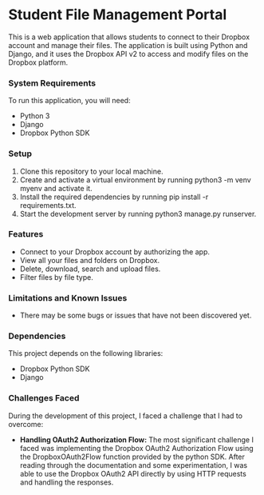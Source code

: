 # Student File Management Portal
This is a web application that allows students to connect to their Dropbox account and manage their files. The application is built using Python and Django, and it uses the Dropbox API v2 to access and modify files on the Dropbox platform.

### System Requirements
To run this application, you will need:
 - Python 3
 - Django
 - Dropbox Python SDK

### Setup
1. Clone this repository to your local machine.
2. Create and activate a virtual environment by running python3 -m venv myenv    and activate it.
3. Install the required dependencies by running pip install -r       requirements.txt.
4. Start the development server by running python3 manage.py runserver.

### Features
 - Connect to your Dropbox account by authorizing the app.
 - View all your files and folders on Dropbox.
 - Delete, download, search and upload files.
 - Filter files by file type.
 
 
### Limitations and Known Issues

 - There may be some bugs or issues that have not been discovered yet.

### Dependencies
This project depends on the following libraries:
 - Dropbox Python SDK
 - Django

### Challenges Faced
During the development of this project, I faced a challenge that I had to overcome:

  - **Handling OAuth2 Authorization Flow:** The most significant challenge I faced was implementing the Dropbox OAuth2 Authorization Flow using the DropboxOAuth2Flow function provided by the python SDK. After reading through the documentation and some experimentation, I was able to use the Dropbox OAuth2 API directly by using HTTP requests and handling the responses.
